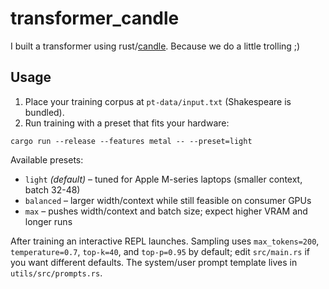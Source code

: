 # transformer_candle

I built a transformer using rust/[candle](https://github.com/huggingface/candle). Because we do a little trolling ;)

## Usage

1. Place your training corpus at `pt-data/input.txt` (Shakespeare is bundled).
2. Run training with a preset that fits your hardware:

```
cargo run --release --features metal -- --preset=light
```

Available presets:

- `light` *(default)* – tuned for Apple M-series laptops (smaller context, batch 32-48)
- `balanced` – larger width/context while still feasible on consumer GPUs
- `max` – pushes width/context and batch size; expect higher VRAM and longer runs

After training an interactive REPL launches. Sampling uses `max_tokens=200`,
`temperature=0.7`, `top-k=40`, and `top-p=0.95` by default; edit `src/main.rs`
if you want different defaults. The system/user prompt template lives in
`utils/src/prompts.rs`.
